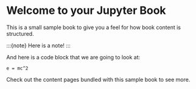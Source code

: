 # Welcome to your Jupyter Book

This is a small sample book to give you a feel for how book content is
structured.

:::{note}
Here is a note!
:::

And here is a code block that we are going to look at:

```
e = mc^2
```

Check out the content pages bundled with this sample book to see more.
